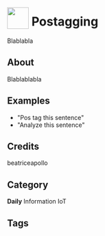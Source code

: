 # <img src="https://raw.githack.com/FortAwesome/Font-Awesome/master/svgs/solid/robot.svg" card_color="#22A7F0" width="50" height="50" style="vertical-align:bottom"/> Postagging
Blablabla

## About
Blablablabla

## Examples
* "Pos tag this sentence"
* "Analyze this sentence"

## Credits
beatriceapollo

## Category
**Daily**
Information
IoT

## Tags


